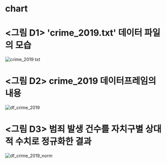 # chart

# <그림 D1> 'crime_2019.txt' 데이터 파일의 모습
![crime_2019 txt](https://user-images.githubusercontent.com/75533456/101259270-3aa74080-376b-11eb-8410-537e3e03d923.PNG)

# <그림 D2> crime_2019 데이터프레임의 내용
![df_crime_2019](https://user-images.githubusercontent.com/75533456/101262650-9d0c3b00-3783-11eb-9de0-a3df4ff33fe1.PNG)

# <그림 D3> 범죄 발생 건수를 자치구별 상대적 수치로 정규화한 결과
![df_crime_2019_norm](https://user-images.githubusercontent.com/75533456/101265546-bc5a9680-378a-11eb-8405-6f60c97f3f12.PNG)
